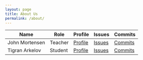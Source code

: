 ```yaml
---
layout: page
title: About Us
permalink: /about/
---
```


<table>
  <thead>
  <tr>
    <th>Name</th>
    <th>Role</th>
    <th>Profile</th>
    <th>Issues</th>
    <th>Commits</th>
  </tr>
  </thead>
  <tbody id="users">
  <tr>
    <td>John Mortensen</td>
    <td>Teacher</td>
    <td><a href="https://github.com/jm1021" target="_blank">Profile</a></td>
    <td><a href="https://github.com/nighthawkcoders/APCSA/issues/assigned/jm1021" target="_blank">Issues</a></td>
    <td><a href="https://github.com/nighthawkcoders/APCSA/commits?author=jm1021" target="_blank">Commits</a></td>
  </tr>
  <tr>
    <td>Tigran Arkelov</td>
    <td>Student</td>
    <td><a href="https://github.com/Tigran7" target="_blank">Profile</a></td>
    <td><a href="https://github.com/nighthawkcoders/APCSA/issues/assigned/Tigran7" target="_blank">Issues</a></td>
    <td><a href="https://github.com/nighthawkcoders/APCSA/commits?author=Tigran7" target="_blank">Commits</a></td>
  </tr>
  </tbody>
</table>

<script>
  const options = {
	method: 'GET',
	headers: {
		'X-RapidAPI-Key': 'dec069b877msh0d9d0827664078cp1a18fajsn2afac35ae063',
		'X-RapidAPI-Host': 'corona-virus-world-and-india-data.p.rapidapi.com'
	}
  };

  //Async fetch API
  fetch('https://corona-virus-world-and-india-data.p.rapidapi.com/api', options)
    .then(response => {
      // prepare HTML search result container for new output
      const resultContainer = document.getElementById("users");
      // check for errors
      if (response.status !== 200) {
          const errorMsg = 'Database response error: ' + response.status;
          console.log(errorMsg);
          const tr = document.createElement("tr");
          const td = document.createElement("td");
          td.innerHTML = errorMsg;
          tr.appendChild(td);
          resultContainer.appendChild(tr);
          return;
      }
      // response contains valid result
      response.json().then(data => {
          console.log(data);
          //create a table row for the new user
          for (let row in data) {
            const tr = document.createElement("tr");

            //create a cell for each key
            const td = document.createElement("td");
            td.innerHTML = row;
            //add each cell to the table row
            tr.appendChild(td);
                
            // append the row to the table
            resultContainer.appendChild(tr);
          }
          
      })
  })
  .catch(err => console.error(err));
</script>
